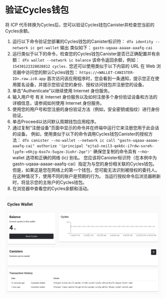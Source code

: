 # 验证Cycles钱包

将 ICP 代币转换为Cycles后，您可以验证Cycles钱包Canister并检查您当前的Cycles余额。

1. 运行以下命令验证您部署的Cycles钱包的Canister标识符：﻿ ﻿`dfx identity --network ic get-wallet`﻿ ﻿输出 类似如下：﻿ ﻿`gastn-uqaaa-aaaae-aaafq-cai`
2. 运行类似于以下的命令，检查您的Cycles钱包Canister是否已正确配置并有余额：﻿ ﻿`dfx wallet --network ic balance`﻿ ﻿该命令返回余额，例如：﻿ ﻿`15430122328028812 cycles.`﻿ ﻿您还可以使用类似于以下内容的 URL 在 Web 浏览器中访问您的默认Cycles钱包：﻿ ﻿`https://<WALLET-CANISTER-ID>.raw.ic0.app`﻿ ﻿首次访问该应用程序时，您会看到一条通知，提示您正在使用匿名设备，并提示您验证您的身份、授权访问钱包并注册您的设备。
3. 单击“Authenticate”以继续使用 Internet 身份服务。
4. 输入用户号﻿ ﻿有关 Internet 身份服务以及如何注册多个身份验证设备和方法的详细信息，请参阅如何使用 Internet 身份服务。
5. 使用您的用户号和您注册的身份验证方法（例如，安全密钥或指纹）进行身份验证。
6. 单击Proceed以访问默认周期钱包应用程序。
7. 通过复制“注册设备”页面中显示的命令并在终端中运行它来注册您用于此会话的设备。﻿ ﻿例如，使用类似于以下的命令调用Cycles钱包Canister的授权方法：﻿ ﻿`dfx canister --no-wallet --network ic call "gastn-uqaaa-aaaae-aaafq-cai" authorize '(principal "ejta3-neil3-qek6c-i7rdw-sxreh-lypfe-v6hjg-6so7x-5ugze-3iohr-2qe")'`﻿ ﻿确保您复制的命令具有 --no-wallet 选项和正确的网络 \(ic\) 别名。 您应该将Canister标识符（在本例中为 gastn-uqaaa-aaaae-aaafq-cai）指定为与您的身份相关联的Cycles钱包。 但是，如果这是您在网络上的第一个钱包，您可能无法识别被授权的委托人。 在这种情况下，使用不同的账户是预期的行为。﻿ ﻿当运行授权命令后浏览器刷新时，将显示您的主账户的Cycles钱包。
8. 在浏览器中查看您的Cycles余额和活动。

![](../../.gitbook/assets/image%20%2832%29.png)

